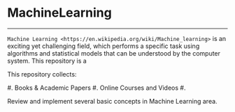 # MachineLearning

----

`Machine Learning <https://en.wikipedia.org/wiki/Machine_learning>` is an exciting yet challenging field, which performs a specific task using algorithms and statistical models that can be understood by the computer system. This repository is a 

This repository collects:


#. Books & Academic Papers 
#. Online Courses and Videos
#.

Review and implement several basic concepts in Machine Learning area.

